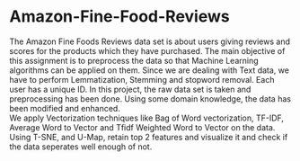 # Amazon-Fine-Food-Reviews
The Amazon Fine Foods Reviews  data set is about users giving reviews and scores for the products which they have purchased. 
The main objective of this assignment is to preprocess the data so that Machine Learning algorithms can be applied on them. 
Since we are dealing with Text data, we have to perform Lemmatization, Stemming and stopword removal.
Each user has a unique ID. In this project, the raw data set is taken and preprocessing has been done.
Using some domain knowledge, the data has been modified and enhanced.  
We apply Vectorization techniques like Bag of Word vectorization, TF-IDF, Average Word to Vector and Tfidf Weighted Word to Vector on the data. 
Using T-SNE, and U-Map, retain top 2 features and visualize it and check if the data seperates well enough of not.
